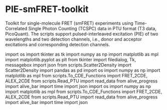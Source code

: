 # PIE-smFRET-toolkit
Toolkit for single-molecule FRET (smFRET) experiments using Time-Correlated Single Photon Counting (TCSPC) data in PTU format (T3 data, PicoQuant). The scripts support pulsed-interleaved excitation (PIE) of two wavelengths and two detection channels, i.e., donor and acceptor excitations and corresponding detection channels.

import os
import tkinter as tk
import numpy as np
import matplotlib as mpl
import matplotlib.pyplot as plt
from tkinter import filedialog, Tk, messagebox
import json
from scripts.Scatter2Density import Scatter2Density
import pandas as pd
import os
import numpy as np
import matplotlib as mpl
from scripts.To_CDE_Functions import FRET_2CDE, ALEX_2CDE
from scripts.Read_PTU import read_data
from alive_progress import alive_bar
import time
import json
import os
import numpy as np
import matplotlib as mpl
from scripts.To_CDE_Functions import FRET_2CDE, ALEX_2CDE
from scripts.Read_PTU import read_data
from alive_progress import alive_bar
import time
import json
